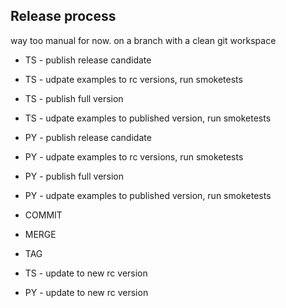 ## Release process

way too manual for now. on a branch with a clean git workspace

- TS - publish release candidate
- TS - udpate examples to rc versions, run smoketests
- TS - publish full version
- TS - udpate examples to published version, run smoketests

- PY - publish release candidate
- PY - udpate examples to rc versions, run smoketests
- PY - publish full version
- PY - udpate examples to published version, run smoketests

- COMMIT
- MERGE
- TAG

- TS - update to new rc version
- PY - update to new rc version
